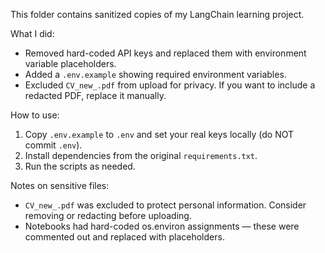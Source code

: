 This folder contains sanitized copies of my LangChain learning project.

What I did:
- Removed hard-coded API keys and replaced them with environment variable placeholders.
- Added a `.env.example` showing required environment variables.
- Excluded `CV_new_.pdf` from upload for privacy. If you want to include a redacted PDF, replace it manually.

How to use:
1. Copy `.env.example` to `.env` and set your real keys locally (do NOT commit `.env`).
2. Install dependencies from the original `requirements.txt`.
3. Run the scripts as needed.

Notes on sensitive files:
- `CV_new_.pdf` was excluded to protect personal information. Consider removing or redacting before uploading.
- Notebooks had hard-coded os.environ assignments — these were commented out and replaced with placeholders.
